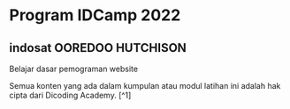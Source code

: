 # Program IDCamp 2022
## indosat OOREDOO HUTCHISON

Belajar dasar pemograman website

Semua konten yang ada dalam kumpulan atau modul latihan ini adalah hak cipta dari Dicoding Academy. [^1]